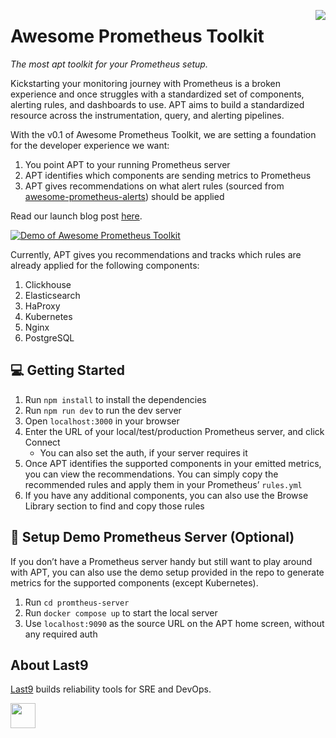 <a href="https://last9.io"><img src="https://last9.github.io/assets/last9-github-badge.svg" align="right" /></a>

# Awesome Prometheus Toolkit

_The most apt toolkit for your Prometheus setup._

Kickstarting your monitoring journey with Prometheus is a broken experience and once struggles with a standardized set of components, alerting rules, and dashboards to use. APT aims to build a standardized resource across the instrumentation, query, and alerting pipelines.

With the v0.1 of Awesome Prometheus Toolkit, we are setting a foundation for the developer experience we want:

1. You point APT to your running Prometheus server
2. APT identifies which components are sending metrics to Prometheus
3. APT gives recommendations on what alert rules (sourced from [awesome-prometheus-alerts](https://github.com/samber/awesome-prometheus-alerts)) should be applied

Read our launch blog post [here](https://last9.io/blog/announcing-awesome-prometheus-toolkit).

[![Demo of Awesome Prometheus Toolkit](https://github.com/last9/awesome-prometheus-toolkit/assets/1834234/b0ed8f22-f2f2-4a3f-a8bb-76bd00753681)](https://www.youtube.com/watch?v=yFqCdkc23Gc)

Currently, APT gives you recommendations and tracks which rules are already applied for the following components:

1. Clickhouse
2. Elasticsearch
3. HaProxy
4. Kubernetes
5. Nginx
6. PostgreSQL

## 💻 Getting Started

1. Run `npm install` to install the dependencies
2. Run `npm run dev` to run the dev server
3. Open `localhost:3000` in your browser
4. Enter the URL of your local/test/production Prometheus server, and click Connect
   - You can also set the auth, if your server requires it
5. Once APT identifies the supported components in your emitted metrics, you can view the recommendations. You can simply copy the recommended rules and apply them in your Prometheus’ `rules.yml`
6. If you have any additional components, you can also use the Browse Library section to find and copy those rules

## 🔧 Setup Demo Prometheus Server (Optional)

If you don’t have a Prometheus server handy but still want to play around with APT, you can also use the demo setup provided in the repo to generate metrics for the supported components (except Kubernetes).

1. Run `cd promtheus-server`
2. Run `docker compose up` to start the local server
3. Use `localhost:9090` as the source URL on the APT home screen, without any required auth

## About Last9

[Last9](https://last9.io) builds reliability tools for SRE and DevOps.

<a href="https://last9.io"><img src="https://last9.github.io/assets/email-logo-green.png" alt="" loading="lazy" height="40px" /></a>

